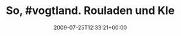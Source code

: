 ---
retweeted: false
source: <a href="http://twitter.com" rel="nofollow">Twitter Web Client</a>
entities:
  hashtags:
  - text: vogtland
    indices:
    - '4'
    - '13'
  symbols: []
  user_mentions: []
  urls: []
display_text_range:
- '0'
- '126'
favorite_count: '0'
id_str: '2836605709'
truncated: false
retweet_count: '0'
id: '2836605709'
created_at: Sat Jul 25 12:33:21 +0000 2009
favorited: false
full_text: 'So, #vogtland. Rouladen und Klees, Auto blitzblank geputzt, gleich Kumpel
  besuchen fahrn - fehlt noch...moment...öhm...Kaffee!'
lang: de
tags:
- vogtland
- pesos:twitter
date: '2009-07-25T12:33:21+00:00'
src: https://twitter.com/bascht/status/2836605709
original_url: https://twitter.com/bascht/status/2836605709
type: twitter_tweet
text: 'So, #vogtland. Rouladen und Klees, Auto blitzblank geputzt, gleich Kumpel besuchen
  fahrn - fehlt noch...moment...öhm...Kaffee!'
title: 'So, #vogtland. Rouladen und Kle'

---